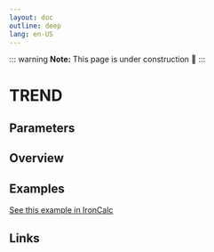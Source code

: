 ```yaml
---
layout: doc
outline: deep
lang: en-US
---
```


::: warning
**Note:** This page is under construction 🚧
:::

# TREND

## Parameters

## Overview

## Examples

[See this example in IronCalc](https://app.ironcalc.com/?filename=trend)

## Links